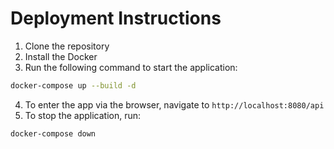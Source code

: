 # Deployment Instructions
1. Clone the repository
2. Install the Docker
3. Run the following command to start the application:
```bash
docker-compose up --build -d
```
4. To enter the app via the browser, navigate to `http://localhost:8080/api`
5. To stop the application, run:
```bash
docker-compose down
```